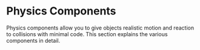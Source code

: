 Physics Components
==================


Physics components allow you to give objects realistic motion and reaction to collisions with minimal code. This section explains the various components in detail.

